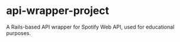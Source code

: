 # api-wrapper-project
A Rails-based API wrapper for Spotify Web API, used for educational purposes.
